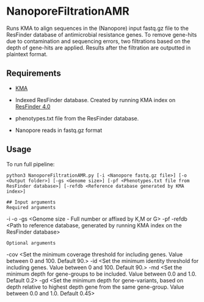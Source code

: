 # NanoporeFiltrationAMR
Runs KMA to align sequences in the (Nanopore) input fastq.gz file to the ResFinder database of antimicrobial resistance genes.
To remove gene-hits due to contamination and sequencing errors, two filtrations based on the depth of gene-hits are applied.
Results after the filtration are outputted in plaintext format.

## Requirements

- [KMA](https://bitbucket.org/genomicepidemiology/kma/src/master/) 

- Indexed ResFinder database. Created by running KMA index on [ResFinder 4.0](https://bitbucket.org/genomicepidemiology/resfinder_db/src/master/)
- phenotypes.txt file from the ResFinder database.
- Nanopore reads in fastq.gz format

## Usage

To run full pipeline:

```
python3 NanoporeFiltrationAMR.py [-i <Nanopore fastq.gz file>] [-o <Output folder>] [-gs <Genome size>] [-pf <Phenotypes.txt file from ResFinder database>] [-refdb <Reference database generated by KMA index>]

## Input arguments
Required arguments
```
-i <Path to Nanopore fastq.gz file>
-o <Path to output folder>
-gs <Genome size - Full number or affixed by K,M or G>
-pf <Path to the phenotypes.txt file from the ResFinder database. Used for genotypic to phenotypic translation>
-refdb <Path to reference database, generated by running KMA index on the ResFinder database>
```
Optional arguments
```
-cov <Set the minimum coverage threshold for including genes. Value between 0 and 100. Default 90.>
-id <Set the minimum identity threshold for including genes. Value between 0 and 100. Default 90.>
-md <Set the minimum depth for gene-groups to be included. Value between 0.0 and 1.0. Default 0.2>
-gd <Set the minimum depth for gene-variants, based on depth relative to highest depth gene from the same gene-group. Value between 0.0 and 1.0. Default 0.45>
```
